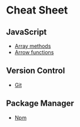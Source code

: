 # Cheat Sheet

## JavaScript

- [Array methods](javascript/array-methods.md)
- [Arrow functions](javascript/arrow-functions.md)

## Version Control

- [Git](git/git.md)

## Package Manager

- [Npm](package-manager/npm.md)